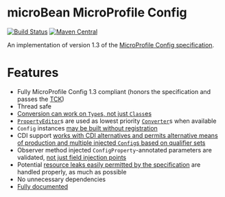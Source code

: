 # microBean MicroProfile Config

[![Build Status](https://travis-ci.com/microbean/microbean-microprofile-config.svg?branch=master)](https://travis-ci.com/microbean/microbean-microprofile-config)
[![Maven Central](https://maven-badges.herokuapp.com/maven-central/org.microbean/microbean-microprofile-config/badge.svg)](https://maven-badges.herokuapp.com/maven-central/org.microbean/microbean-microprofile-config)

An implementation of version 1.3 of the [MicroProfile Config
specification](https://github.com/eclipse/microprofile-config/tree/master/spec/src/main/asciidoc).

# Features

* Fully MicroProfile Config 1.3 compliant (honors the specification
  and passes the
  [TCK](https://github.com/eclipse/microprofile-config/tree/master/tck))
* Thread safe
* [Conversion can work on `Type`s, not just
  `Class`es](https://github.com/microbean/microbean-microprofile-config/blob/f50a3331a8f396d3797cf9d08467c8d14d980887/src/main/java/org/microbean/microprofile/config/Converters.java#L81-L162)
* [`PropertyEditor`](https://docs.oracle.com/javase/8/docs/api/java/beans/PropertyEditor.html)s
  are used as lowest priority
  [`Converter`](https://static.javadoc.io/org.eclipse.microprofile.config/microprofile-config-api/1.3/org/eclipse/microprofile/config/spi/Converter.html)s
  when available
* `Config` instances [may be built without
  registration](https://microbean.github.io/microbean-microprofile-config/apidocs/org/microbean/microprofile/config/Config.html#Config--)
* CDI support [works with CDI alternatives and permits alternative
  means of production and multiple injected `Config`s based on
  qualifier
  sets](https://github.com/microbean/microbean-microprofile-config/blob/master/src/main/java/org/microbean/microprofile/config/cdi/ConfigExtension.java)
* Observer method injected `ConfigProperty`-annotated parameters are
  validated, [not just field injection
  points](https://github.com/eclipse/microprofile-config/pull/423)
* Potential [resource leaks easily permitted by the
  specification](https://github.com/eclipse/microprofile-config/blob/1.3/spec/src/main/asciidoc/configprovider.asciidoc#accessing-or-creating-a-certain-configuration)
  are handled properly, as much as possible
* No unnecessary dependencies
* [Fully documented](https://microbean.github.io/microbean-microprofile-config/)
